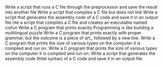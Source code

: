 Write a script that runs a C file through the preprocessor and save the result into another file
Write a script that compiles a C file but does not link
Write a script that generates the assembly code of a C code and save it in an output file
rite a script that compiles a C file and creates an executable named cisfun
Write a C program that prints exactly Programming is like building a multilingual puzzle
Write a C program that prints exactly with proper grammar, but the outcome is a piece of art,, followed by a new line.
Write a C program that prints the size of various types on the computer it is compiled and run on.
Write a C program that prints the size of various types on the computer it is compiled and run on.
Write a script that generates the assembly code (Intel syntax) of a C code and save it in an output file
